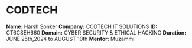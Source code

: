 # CODTECH

**Name:** Harsh Sonker
**Company:** CODTECH IT SOLUTIONS
**ID:** CT6CSEH660
**Domain:** CYBER SECURITY & ETHICAL HACKING
**Duration:** JUNE 25th,2024 to AUGUST 10th
**Mentor:** Muzammil
